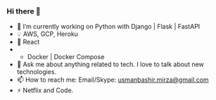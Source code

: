 ### Hi there 👋
<!--
**TheUsmanMirza/TheUsmanMirza** is a ✨ _special_ ✨ repository because its `README.md` (this file) appears on your GitHub profile. -->

- 🔭 I’m currently working on Python with Django | Flask | FastAPI
- 💡 AWS, GCP, Heroku
- 🌱 React
- * Docker | Docker Compose
- 💬 Ask me about anything related to tech. I love to talk about new technologies.
- 📫 How to reach me: Email/Skype: usmanbashir.mirza@gmail.com
- ⚡  Netflix and Code.


